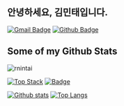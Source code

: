 ## 안녕하세요, 김민태입니다.
[![Gmail Badge](https://img.shields.io/badge/-ho46825@gmail.com-c14438?style=flat&logo=Gmail&logoColor=white&link=mailto:ho46825@gmail.com)](mailto:ho46825@gmail.com) [![Github Badge](https://img.shields.io/badge/-rnintai-grey?style=flat&logo=github&logoColor=white&link=https://github.com/rnintai/)](https://www.github.com/rnintai/) 
## Some of my Github Stats
<p align=left> <img src=https://komarev.com/ghpvc/?username=rnintai alt=rnintai /> </p>

[![Top Stack](https://widget.realdeveloper.pro/api/top?stack=JavaScript,Python,Java)](https://github.com/rnintai)
[![Badge](https://widget.realdeveloper.pro/api/badge?title=Languages&badges=JavaScript,TypeScript,React)](https://github.com/rnintai)

[![Github stats](https://github-readme-stats.vercel.app/api?username=rnintai&show_icons=true&include_all_commits=true)](https://github.com/rnintai/github-readme-stats)
[![Top Langs](https://github-readme-stats.vercel.app/api/top-langs/?username=rnintai&layout=compact)](https://github.com/rnintai/github-readme-stats)
